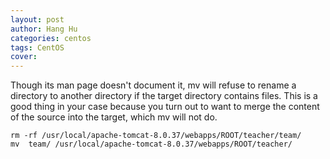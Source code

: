 ```yaml
---
layout: post
author: Hang Hu
categories: centos
tags: CentOS 
cover: 
---
```


Though its man page doesn't document it, mv will refuse to rename a directory to another directory if the target directory contains files. This is a good thing in your case because you turn out to want to merge the content of the source into the target, which mv will not do.
```
rm -rf /usr/local/apache-tomcat-8.0.37/webapps/ROOT/teacher/team/
mv  team/ /usr/local/apache-tomcat-8.0.37/webapps/ROOT/teacher/
```
